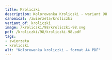 ```yaml
---
title: Kroliczki
description: Kolorowanka Kroliczki - wariant 98
canonical: /zwierzeta/kroliczki
variant_of: kroliczki
image: /kroliczki/98/kroliczki-98.svg
pdf: /kroliczki/98/kroliczki-98.pdf
tags:
- zwierzeta
- kroliczki
alt: "Kolorowanka kroliczki – format A4 PDF"
---
```

